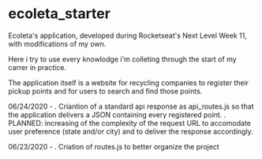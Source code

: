 # ecoleta_starter
Ecoleta's application, developed during Rocketseat's Next Level Week 11, with modifications of my own.

Here i try to use every knowlodge i'm colleting through the start of my carrer in practice.

The application itself is a website for recycling companies to register their pickup points and for users
to search and find those points.

06/24/2020 -
  . Criantion of a standard api response as api_routes.js so that the application delivers a JSON
  containing every registered point.
  . PLANNED: increasing of the complexity of the request URL to accomodate user preference (state and/or city) and to deliver the response accordingly.

06/23/2020 -
  . Criation of routes.js to better organize the project
